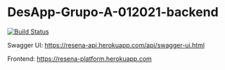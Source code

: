 # DesApp-Grupo-A-012021-backend

[![Build Status](https://travis-ci.com/nicoruiz/DesApp-Grupo-A-012021-backend.svg?branch=main)](https://travis-ci.com/nicoruiz/DesApp-Grupo-A-012021-backend)

Swagger UI: https://resena-api.herokuapp.com/api/swagger-ui.html

Frontend: https://resena-platform.herokuapp.com